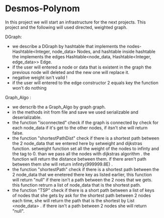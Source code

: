 # Desmos-Polynom
In this project we will start an infrastructure for the next projects.
This project and the following will used directed, weighted graph. 

DGraph:  
* we describe a DGraph by hashtable that implements the nodes-Hashtable<Integer, node_data> Nodes,
and hashtable inside hashtable the implements the edges	Hashtable<node_data, Hashtable<Integer, edge_data>>  Edge. 
* if the user will entered a node or data that is existent in the graph the previous node will deleted and the new one will replace it.  
* negative weight isn't vaild !   
* if the user will entered to the edge constructor 2 equals key the function won't do nothing

Graph_Algo : 
* we derscrib the a Graph_Algo by graph graph.  
* in the methods init from file and save we used serializable and deserializable.   
* the function "isconnected" check if the graph is connected by check for each node_data if it's get to the other nodes, if itsn't 
she will return false.
* the function "shortestPathDist" check if there is a shortest path between the 2 node_data that we entered here by setweight and
dijkstras function. setweight function set all the weight of the nodes to infinty and the tag to 0.  than we pass all the nodes with 
dijkstras algorithm . the function will return the distance between them. if there aren't path between them she will return infinty(999999.8E) . 
* the function "shortestPath" check if there is a shortest path between the 2 node_data that we enetered there key as listed earlier, 
this function will return "null" if there isn't a path between the 2 noes that we gets. this function retrurn a list of node_data that is
the shortest path.
* the function "TSP" check if there is a short path between a list of keys of nodes that she gets by ask for the shortest path between 2 nodes 
each time, she will return the path that is the shortest by List <node_data> . if there isn't a path between 2 nodes she will return "null".
